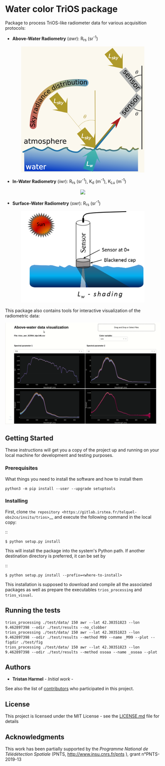 # Water color TriOS package

Package to process TriOS-like radiometer data for various acquisition protocols:

- **Above-Water Radiometry** (_awr_): R<sub>rs</sub> (sr<sup>-1</sup>)

<p align="center">
    <img src="images/above_water_system.png" width="400">
</p>

- **In-Water Radiometry** (_iwr_): R<sub>rs</sub> (sr<sup>-1</sup>), K<sub>d</sub> (m<sup>-1</sup>), K<sub>Lu</sub> (m<sup>-1</sup>)

<p align="center">
    <img src="images/in_water_system.png" width="400">
</p>

- **Surface-Water Radiometry** (_swr_): R<sub>rs</sub> (sr<sup>-1</sup>)

<p align="center">
    <img src="images/surface_water_radiometry.png" width="400">
</p>



This package also contains tools for interactive visualization of the radiometric data: 

![animated1](images/visu_trios_data.gif)


## Getting Started

These instructions will get you a copy of the project up and running on your local machine for development and testing purposes.

### Prerequisites

What things you need to install the software and how to install them

```
python3 -m pip install --user --upgrade setuptools
```

### Installing

First, clone `the repository <https://gitlab.irstea.fr/telquel-obs2co/insitu/trios>`__ and execute the following command in the
local copy:

::

    $ python setup.py install

This will install the package into the system's Python path. If another
destination directory is preferred, it can be set by

::

    $ python setup.py install --prefix=<where-to-install>

This installation is supposed to download
and compile all the associated packages as well as prepare the executables `trios_processing` and `trios_visual`.

## Running the tests

```
trios_processing ./test/data/ 150 awr --lat 42.30351823 --lon 9.462897398 --odir ./test/results --no_clobber
trios_processing ./test/data/ 150 awr --lat 42.30351823 --lon 9.462897398 --odir ./test/results --method M99 --name _M99 --plot --figdir ./test/fig
trios_processing ./test/data/ 150 awr --lat 42.30351823 --lon 9.462897398 --odir ./test/results --method osoaa --name _osoaa --plot
```


## Authors

* **Tristan Harmel** - *Initial work* -

See also the list of [contributors](https://github.com/your/project/contributors) who participated in this project.

## License

This project is licensed under the MIT License - see the [LICENSE.md](LICENSE.md) file for details

## Acknowledgments

This work has been partially supported by the _Programme National de Télédétection Spatiale_ (PNTS,
http://www.insu.cnrs.fr/pnts ), grant n°PNTS-2019-13